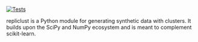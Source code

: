 [![Tests](https://github.com/mzelling/repliclust/actions/workflows/test.yml/badge.svg)](https://github.com/mzelling/repliclust/actions/workflows/test.yml)

repliclust is a Python module for generating synthetic data with 
clusters. It builds upon the SciPy and NumPy ecosystem and is meant
to complement scikit-learn.